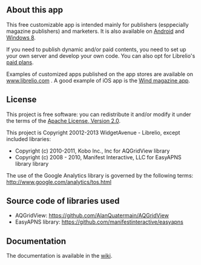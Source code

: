 ## About this app

This free customizable app is intended mainly for publishers (esppecially magazine publishers) and marketers. It is also available on [Android](https://github.com/libreliodev/Android) and  [Windows 8](https://github.com/libreliodev/windows8).

If you need to publish dynamic and/or paid contents, you need to set up your own server and develop your own code. You can also opt for Librelio's [paid plans](http://www.librelio.com/pricing).

Examples of customized apps published on the app stores are available on www.librelio.com . A good example of iOS app is the [Wind magazine app](https://itunes.apple.com/fr/app/wind-magazine/id433594605?mt=8). 


## License
This project is free software: you can redistribute it and/or modify it under the terms of the [Apache License, Version 2.0](http://www.apache.org/licenses/LICENSE-2.0).

This project is Copyright 20012-2013 WidgetAvenue - Librelio, except included libraries:
- Copyright (c) 2010-2011, Kobo Inc., Inc for AQGridView library
- Copyright (c) 2008 - 2010, Manifest Interactive, LLC for EasyAPNS library library

The use of the Google Analytics library is governed by the following terms: http://www.google.com/analytics/tos.html



## Source code of libraries used
- AQGridView: https://github.com/AlanQuatermain/AQGridView
- EasyAPNS library: https://github.com/manifestinteractive/easyapns
 

## Documentation
The documentation is available in the [wiki](https://github.com/libreliodev/iOS/wiki).
